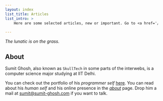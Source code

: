 ```yaml
---
layout: index
list_title: Articles
list_intro: >
    Here are some selected articles, new or important. Go to <a href='/archive'>archive</a> for all of his posts.
    
---
```


_The lunatic is on the grass._

## About

Sumit Ghosh, also known as `SkullTech` in some parts of the interwebs, is a computer science major studying at IIT Delhi.

You can check out the portfolio of his _programmer self_ 
[here](/portfolio/). You can read about his _human self_ and his online presence in the [_about_](/about/) page. Drop him a mail at sumit@sumit-ghosh.com if you want to talk.
